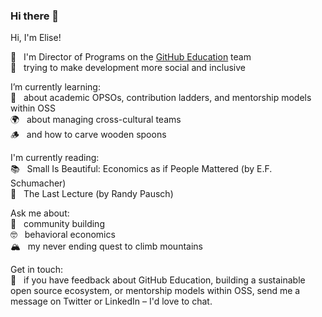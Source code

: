 ### Hi there 👋

Hi, I'm Elise! 

💖 &nbsp;  I'm Director of Programs on the [GitHub Education](https://education.github.com/) team  
🌈 &nbsp;  trying to make development more social and inclusive

I’m currently learning:  
🌱 &nbsp;   about academic OPSOs, contribution ladders, and mentorship models within OSS  
🌍 &nbsp;  about managing cross-cultural teams  
🪵 &nbsp;  and how to carve wooden spoons 

I'm currently reading:  
📚 &nbsp;  Small Is Beautiful: Economics as if People Mattered (by E.F. Schumacher)  
🔮 &nbsp;  The Last Lecture (by Randy Pausch) 

Ask me about:  
🪩 &nbsp;  community building  
🤓 &nbsp;  behavioral economics   
🏔️ &nbsp;  my never ending quest to climb mountains


Get in touch:  
💌 &nbsp;  if you have feedback about GitHub Education, building a sustainable open source ecosystem, or mentorship models within OSS, send me a message on Twitter or LinkedIn – I'd love to chat.  
